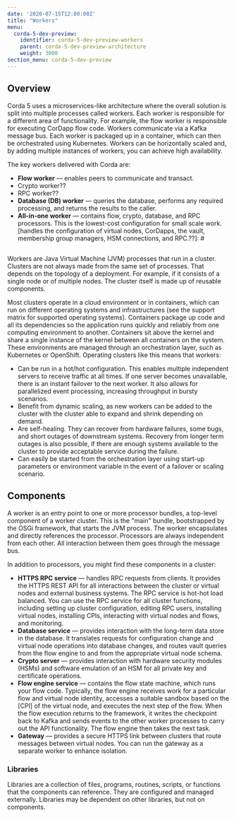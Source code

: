 ```yaml
---
date: '2020-07-15T12:00:00Z'
title: "Workers"
menu:
  corda-5-dev-preview:
    identifier: corda-5-dev-preview-workers
    parent: corda-5-dev-preview-architecture
    weight: 3000
section_menu: corda-5-dev-preview
---
```

[https://www.corda.net/blog/corda-5-the-road-ahead-part-3-introduction-to-the-architecture/]: #

## Overview

Corda 5 uses a microservices-like architecture where the overall solution is split into multiple processes called workers. Each worker is responsible for a different area of functionality. For example, the flow worker is responsible for executing CorDapp flow code. Workers communicate via a Kafka message bus. Each worker is packaged up in a container, which can then be orchestrated using Kubernetes. Workers can be horizontally scaled and, by adding multiple instances of workers, you can achieve high availability.

The key workers delivered with Corda are:
* **Flow worker** — enables peers to communicate and transact.
* Crypto worker??
* RPC worker??
* **Database (DB) worker**  — queries the database, performs any required processing, and returns the results to the caller.
* **All-in-one worker** — contains flow, crypto, database, and RPC processors. This is the lowest-cost configuration for small scale work.
[handles the configuration of virtual nodes, CorDapps, the vault, membership group managers, HSM connections, and RPC.??]: #

##

Workers are Java Virtual Machine (JVM) processes that run in a cluster. Clusters are not always made from the same set of processes. That depends on the topology of a deployment. For example, if it consists of a single node or of multiple nodes. The cluster itself is made up of reusable components.

Most clusters operate in a cloud environment or in containers, which can run on different operating systems and infrastructures (see the support matrix for supported operating systems). Containers package up code and all its dependencies so the application runs quickly and reliably from one computing environment to another. Containers sit above the kernel and share a single instance of the kernel between all containers on the system. These environments are managed through an orchestration layer, such as Kubernetes or OpenShift. Operating clusters like this means that workers:
* Can be run in a hot/hot configuration. This enables multiple independent servers to receive traffic at all times. If one server becomes unavailable, there is an instant failover to the next worker. It also allows for parallelized event processing, increasing throughput in bursty scenarios.
* Benefit from dynamic scaling, as new workers can be added to the cluster with the cluster able to expand and shrink depending on demand.
* Are self-healing. They can recover from hardware failures, some bugs, and short outages of downstream systems. Recovery from longer term outages is also possible, if there are enough systems available to the cluster to provide acceptable service during the failure.
* Can easily be started from the orchestration layer using start-up parameters or environment variable in the event of a failover or scaling scenario.

## Components

A worker is an entry point to one or more processor bundles, a top-level component of a worker cluster. This is the "main" bundle, bootstrapped by the OSGi framework, that starts the JVM process. The worker encapsulates and directly references the processor. Processors are always independent from each other. All interaction between them goes through the message bus.

In addition to processors, you might find these components in a cluster:
* **HTTPS RPC service** — handles RPC requests from clients. It provides the HTTPS REST API for all interactions between the cluster or virtual nodes and external business systems. The RPC service is hot-hot load balanced. You can use the RPC service for all cluster functions, including setting up cluster configuration, editing RPC users, installing virtual nodes, installing CPIs, interacting with virtual nodes and flows, and monitoring.
* **Database service** — provides interaction with the long-term data store in the database. It translates requests for configuration change and virtual node operations into database changes, and routes vault queries from the flow engine to and from the appropriate virtual node schema.
* **Crypto server** — provides interaction with hardware security modules (HSMs) and software emulation of an HSM for all private key and certificate operations.
* **Flow engine service** — contains the flow state machine, which runs your flow code. Typically, the flow engine receives work for a particular flow and virtual node identity, accesses a suitable sandbox based on the [CPI] of the virtual node, and executes the next step of the flow. When the flow execution returns to the framework, it writes the checkpoint back to Kafka and sends events to the other worker processes to carry out the API functionality. The flow engine then takes the next task.
* **Gateway** — provides a secure HTTPS link between clusters that route messages between virtual nodes. You can run the gateway as a separate worker to enhance isolation.

### Libraries
Libraries are a collection of files, programs, routines, scripts, or functions that the components can reference. They are configured and managed externally. Libraries may be dependent on other libraries, but not on components.
